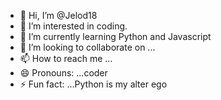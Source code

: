 - 👋 Hi, I’m @Jelod18
- 👀 I’m interested in coding.
- 🌱 I’m currently learning Python and Javascript
- 💞️ I’m looking to collaborate on ...
- 📫 How to reach me ...
- 😄 Pronouns: ...coder
- ⚡ Fun fact: ...Python is my alter ego

<!---
Jelod18/Jelod18 is a ✨ special ✨ repository because its `README.md` (this file) appears on your GitHub profile.
You can click the Preview link to take a look at your changes.
--->
